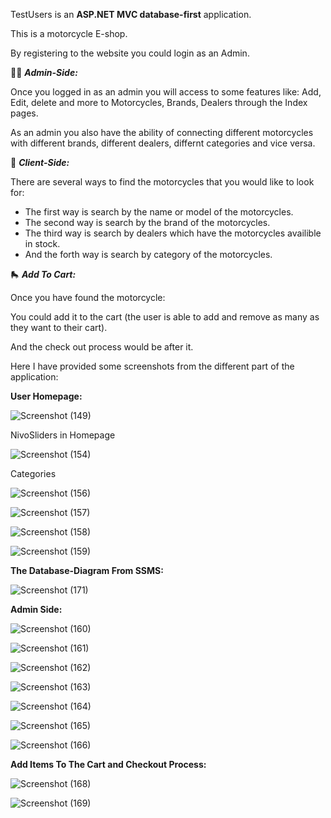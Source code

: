 TestUsers is an **ASP.NET MVC database-first** application.


This is a motorcycle E-shop.

By registering to the website you could login as an Admin.

:office_worker: ***Admin-Side:*** 

Once you logged in as an admin you will access to some features like:
Add, Edit, delete and more to Motorcycles, Brands, Dealers through the Index pages.

As an admin you also have the ability of connecting different motorcycles with different brands, different dealers, differnt categories and vice versa.


:frowning_person: ***Client-Side:***

There are several ways to find the motorcycles that you would like to look for:

* The first way is search by the name or model of the motorcycles.
* The second way is search by the brand of the motorcycles.
* The third way is search by dealers which have the motorcycles availible in stock.
* And the forth way is search by category of the motorcycles.


:roller_skate: ***Add To Cart:***

Once you have found the motorcycle:

You could add it to the cart (the user is able to add and remove as many as they want to their cart).

And the check out process would be after it.

Here I have provided some screenshots from the different part of the application:


**User Homepage:**

![Screenshot (149)](https://user-images.githubusercontent.com/71192720/154727607-79b7cebd-10b8-4608-a0f0-fa6ce836adac.png)

NivoSliders in Homepage

![Screenshot (154)](https://user-images.githubusercontent.com/71192720/154727839-fc9a00a5-faa2-4b5a-a142-299a970f4c06.png)

Categories

![Screenshot (156)](https://user-images.githubusercontent.com/71192720/154729241-1acf23c8-1759-4e0f-82b3-ac60ae44f79e.png)

![Screenshot (157)](https://user-images.githubusercontent.com/71192720/154729244-ba8fbbf4-baad-4d29-a5fd-a2ee91426b2c.png)

![Screenshot (158)](https://user-images.githubusercontent.com/71192720/154729251-fd6e7925-fa5e-4ab8-ab9e-6c414b4edd55.png)

![Screenshot (159)](https://user-images.githubusercontent.com/71192720/154727937-57d03d19-f7ab-4c4d-8e2c-29c421e4dbe7.png)

**The Database-Diagram From SSMS:**

![Screenshot (171)](https://user-images.githubusercontent.com/71192720/154728087-6c1cd329-c749-4fb7-bdca-3951667b85b5.png)


**Admin Side:**

![Screenshot (160)](https://user-images.githubusercontent.com/71192720/154728152-2ef11371-0061-4ca2-a758-532277d00774.png)

![Screenshot (161)](https://user-images.githubusercontent.com/71192720/154728160-2c295e86-6d06-45a6-abdf-92886e08d68a.png)

![Screenshot (162)](https://user-images.githubusercontent.com/71192720/154728170-981420bd-287f-43bf-91c4-40e4d2dc0226.png)

![Screenshot (163)](https://user-images.githubusercontent.com/71192720/154728180-d28511b4-2c70-486e-974f-52a8a0761e17.png)

![Screenshot (164)](https://user-images.githubusercontent.com/71192720/154728186-f90de6ce-d045-4bed-a6d4-cc6bf24d4653.png)

![Screenshot (165)](https://user-images.githubusercontent.com/71192720/154728190-3a4eeedc-5caf-4a44-8e35-311c648b630b.png)

![Screenshot (166)](https://user-images.githubusercontent.com/71192720/154728212-fba70ee6-9deb-486a-988c-8a25460fe42a.png)

**Add Items To The Cart and Checkout Process:**

![Screenshot (168)](https://user-images.githubusercontent.com/71192720/154728330-88d325ea-daa3-476c-91ef-3cb8e3544331.png)

![Screenshot (169)](https://user-images.githubusercontent.com/71192720/154728337-9cf00bda-738c-4aa5-a8d3-1424c44f77e1.png)
